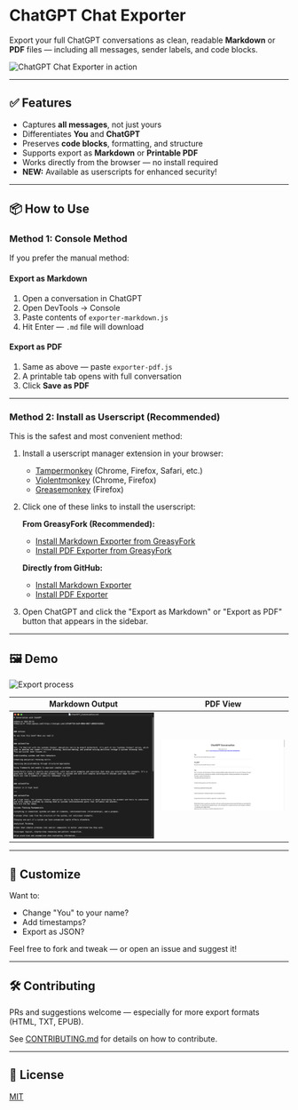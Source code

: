 # ChatGPT Chat Exporter

Export your full ChatGPT conversations as clean, readable **Markdown** or **PDF** files — including all messages, sender labels, and code blocks.

![ChatGPT Chat Exporter in action](demo/demo.gif)

---

## ✅ Features

- Captures **all messages**, not just yours
- Differentiates **You** and **ChatGPT**
- Preserves **code blocks**, formatting, and structure
- Supports export as **Markdown** or **Printable PDF**
- Works directly from the browser — no install required
- **NEW:** Available as userscripts for enhanced security!

---

## 📦 How to Use

### Method 1: Console Method

If you prefer the manual method:

#### Export as Markdown
1. Open a conversation in ChatGPT
2. Open DevTools → Console
3. Paste contents of `exporter-markdown.js`
4. Hit Enter — `.md` file will download

#### Export as PDF
1. Same as above — paste `exporter-pdf.js`
2. A printable tab opens with full conversation
3. Click **Save as PDF**

---

### Method 2: Install as Userscript (Recommended)

This is the safest and most convenient method:

1. Install a userscript manager extension in your browser:
   - [Tampermonkey](https://www.tampermonkey.net/) (Chrome, Firefox, Safari, etc.)
   - [Violentmonkey](https://violentmonkey.github.io/) (Chrome, Firefox)
   - [Greasemonkey](https://addons.mozilla.org/en-US/firefox/addon/greasemonkey/) (Firefox)

2. Click one of these links to install the userscript:
   
   **From GreasyFork (Recommended):**
   - [Install Markdown Exporter from GreasyFork](https://greasyfork.org/en/scripts/530789-chatgpt-chat-exporter-markdown)
   - [Install PDF Exporter from GreasyFork](https://greasyfork.org/en/scripts/530790-chatgpt-chat-exporter-pdf)
   
   **Directly from GitHub:**
   - [Install Markdown Exporter](https://github.com/rashidazarang/chatgpt-chat-exporter/raw/master/chatgpt-markdown-exporter.user.js)
   - [Install PDF Exporter](https://github.com/rashidazarang/chatgpt-chat-exporter/raw/master/chatgpt-pdf-exporter.user.js)

3. Open ChatGPT and click the "Export as Markdown" or "Export as PDF" button that appears in the sidebar.

---

## 🖼️ Demo

![Export process](demo/demo.gif)

| Markdown Output | PDF View |
|-----------------|----------|
| ![](demo/preview-md.png) | ![](demo/preview-pdf.png) |

---

## 🧩 Customize

Want to:
- Change "You" to your name?
- Add timestamps?
- Export as JSON?

Feel free to fork and tweak — or open an issue and suggest it!

---

## 🛠️ Contributing

PRs and suggestions welcome — especially for more export formats (HTML, TXT, EPUB).

See [CONTRIBUTING.md](CONTRIBUTING.md) for details on how to contribute.

---

## 📜 License

[MIT](LICENSE)
